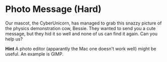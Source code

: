 # Photo Message (Hard)

Our mascot, the CyberUnicorn, has managed to grab this snazzy picture of the physics demonstration cow, Bessie. They wanted to send you a cute message, but they hid it so well and none of us can find it again. Can you help us?

**Hint** A photo editor (apparantly the Mac one doesn't work well) might be useful. An example is GIMP.
